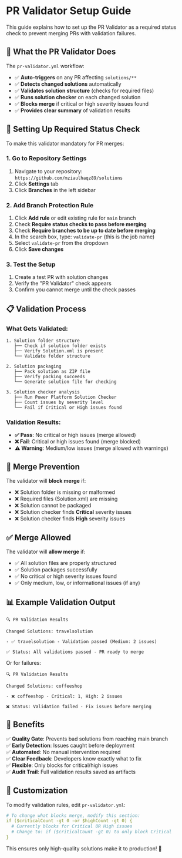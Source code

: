 # PR Validator Setup Guide

This guide explains how to set up the PR Validator as a required status check to prevent merging PRs with validation failures.

## 🎯 What the PR Validator Does

The `pr-validator.yml` workflow:
- ✅ **Auto-triggers** on any PR affecting `solutions/**`
- ✅ **Detects changed solutions** automatically  
- ✅ **Validates solution structure** (checks for required files)
- ✅ **Runs solution checker** on each changed solution
- ✅ **Blocks merge** if critical or high severity issues found
- ✅ **Provides clear summary** of validation results

## 🔧 Setting Up Required Status Check

To make this validator mandatory for PR merges:

### 1. Go to Repository Settings
1. Navigate to your repository: `https://github.com/mziaulhaqz89/solutions`
2. Click **Settings** tab
3. Click **Branches** in the left sidebar

### 2. Add Branch Protection Rule
1. Click **Add rule** or edit existing rule for `main` branch
2. Check **Require status checks to pass before merging**
3. Check **Require branches to be up to date before merging**
4. In the search box, type: `validate-pr` (this is the job name)
5. Select `validate-pr` from the dropdown
6. Click **Save changes**

### 3. Test the Setup
1. Create a test PR with solution changes
2. Verify the "PR Validator" check appears
3. Confirm you cannot merge until the check passes

## 📋 Validation Process

### What Gets Validated:
```
1. Solution folder structure
   ├── Check if solution folder exists
   ├── Verify Solution.xml is present
   └── Validate folder structure

2. Solution packaging
   ├── Pack solution as ZIP file
   ├── Verify packing succeeds
   └── Generate solution file for checking

3. Solution checker analysis
   ├── Run Power Platform Solution Checker
   ├── Count issues by severity level
   └── Fail if Critical or High issues found
```

### Validation Results:
- **✅ Pass**: No critical or high issues (merge allowed)
- **❌ Fail**: Critical or high issues found (merge blocked)
- **⚠️ Warning**: Medium/low issues (merge allowed with warnings)

## 🚫 Merge Prevention

The validator will **block merge** if:
- ❌ Solution folder is missing or malformed
- ❌ Required files (Solution.xml) are missing  
- ❌ Solution cannot be packaged
- ❌ Solution checker finds **Critical** severity issues
- ❌ Solution checker finds **High** severity issues

## ✅ Merge Allowed

The validator will **allow merge** if:
- ✅ All solution files are properly structured
- ✅ Solution packages successfully
- ✅ No critical or high severity issues found
- ✅ Only medium, low, or informational issues (if any)

## 📊 Example Validation Output

```
🔍 PR Validation Results

Changed Solutions: travelsolution

- ✅ travelsolution - Validation passed (Medium: 2 issues)

✅ Status: All validations passed - PR ready to merge
```

Or for failures:
```
🔍 PR Validation Results

Changed Solutions: coffeeshop

- ❌ coffeeshop - Critical: 1, High: 2 issues

❌ Status: Validation failed - Fix issues before merging
```

## 🎯 Benefits

✅ **Quality Gate**: Prevents bad solutions from reaching main branch  
✅ **Early Detection**: Issues caught before deployment  
✅ **Automated**: No manual intervention required  
✅ **Clear Feedback**: Developers know exactly what to fix  
✅ **Flexible**: Only blocks for critical/high issues  
✅ **Audit Trail**: Full validation results saved as artifacts  

## 🔧 Customization

To modify validation rules, edit `pr-validator.yml`:

```yaml
# To change what blocks merge, modify this section:
if ($criticalCount -gt 0 -or $highCount -gt 0) {
  # Currently blocks for Critical OR High issues
  # Change to: if ($criticalCount -gt 0) to only block Critical
}
```

This ensures only high-quality solutions make it to production! 🎉
